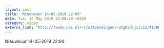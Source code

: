 ```yaml
---
layout: post
title: "Nieuwsuur 14-05-2019 22:00"
date: Tue, 14 May 2019 22:00:20 +0200
category: video
externe_link: "http://feeds.nos.nl/~r/uitzendingen/~3/gK5KljcJc1I/41706"
---
```


Nieuwsuur 14-05-2019 22:00<img src="http://feeds.feedburner.com/~r/uitzendingen/~4/gK5KljcJc1I" height="1" width="1" alt=""/>

